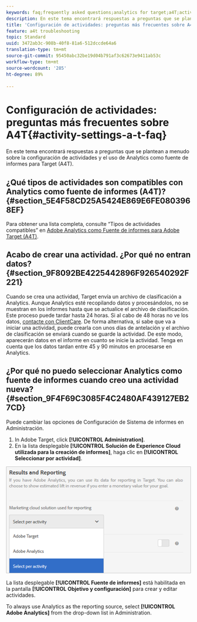```yaml
---
keywords: faq;frequently asked questions;analytics for target;a4T;activity setup
description: En este tema encontrará respuestas a preguntas que se plantean a menudo sobre la configuración de actividades y el uso de Analytics como fuente de informes para Target (A4T).
title: 'Configuración de actividades: preguntas más frecuentes sobre A4T'
feature: a4t troubleshooting
topic: Standard
uuid: 3472ab3c-908b-40f8-81a6-512dccde64a6
translation-type: tm+mt
source-git-commit: 95450abc32be19d04b791af3c62673e9411ab53c
workflow-type: tm+mt
source-wordcount: '285'
ht-degree: 89%

---
```



# Configuración de actividades: preguntas más frecuentes sobre A4T{#activity-settings-a-t-faq}

En este tema encontrará respuestas a preguntas que se plantean a menudo sobre la configuración de actividades y el uso de Analytics como fuente de informes para Target (A4T).

## ¿Qué tipos de actividades son compatibles con Analytics como fuente de informes (A4T)?{#section_5E4F58CD25A5424E869E6FE0803968EF}

Para obtener una lista completa, consulte “Tipos de actividades compatibles” en [Adobe Analytics como Fuente de informes para Adobe Target (A4T)](/help/c-integrating-target-with-mac/a4t/a4t.md#concept_7540C8C04259434AB6EE33B09F47A1DE).

## Acabo de crear una actividad. ¿Por qué no entran datos? {#section_9F8092BE4225442896F926540292F221}

Cuando se crea una actividad, Target envía un archivo de clasificación a Analytics. Aunque Analytics esté recopilando datos y procesándolos, no se muestran en los informes hasta que se actualice el archivo de clasificación. Este proceso puede tardar hasta 24 horas. Si al cabo de 48 horas no ve los datos, [contacte con ClientCare](/help/cmp-resources-and-contact-information.md#reference_ACA3391A00EF467B87930A450050077C). De forma alternativa, si sabe que va a iniciar una actividad, puede crearla con unos días de antelación y el archivo de clasificación se enviará cuando se guarde la actividad. De este modo, aparecerán datos en el informe en cuanto se inicie la actividad. Tenga en cuenta que los datos tardan entre 45 y 90 minutos en procesarse en Analytics.

## ¿Por qué no puedo seleccionar Analytics como fuente de informes cuando creo una actividad nueva?   {#section_9F4F69C3085F4C2480AF439127EB27CD}

Puede cambiar las opciones de Configuración de Sistema de informes en Administración.

1. In Adobe Target, click **[!UICONTROL Administration]**.
1. En la lista desplegable **[!UICONTROL Solución de Experience Cloud utilizada para la creación de informes]**, haga clic en **[!UICONTROL Seleccionar por actividad]**.

![](assets/select-per-activity.png)

La lista desplegable **[!UICONTROL Fuente de informes]** está habilitada en la pantalla **[!UICONTROL Objetivo y configuración]** para crear y editar actividades.

To always use Analytics as the reporting source, select **[!UICONTROL Adobe Analytics]** from the drop-down list in Administration.
